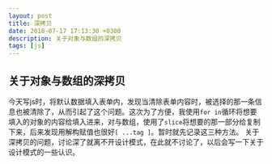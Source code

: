 ```yaml
---
layout: post
title: 深拷贝
date: 2018-07-17 17:13:30 +0300
description: 关于对象与数组的深拷贝
tags: [js]
---
```


## 关于对象与数组的深拷贝
今天写js时，将默认数据填入表单内，发现当清除表单内容时，被选择的那一条信息也被清除了，从而引起了这个问题。这次为了方便，我使用`for in`循环将想要填入的对象的内容给填入进来，对与数组，使用了`slice`将想要的那一部分给复制下来，后来发现用解构赋值也很好`[ ...tag ]`。暂时就先记录这三种方法。
关于深拷贝的问题，讨论深了就离不开设计模式，在此就不讨论了，以后会写一下关于设计模式的一些认识。